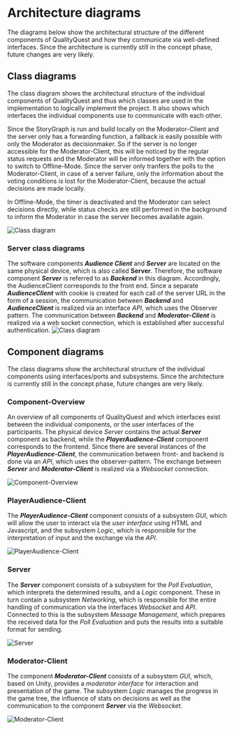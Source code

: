 # Architecture diagrams

The diagrams below show the architectural structure of the different components of QualityQuest and how they communicate via well-defined interfaces. Since the architecture is currently still in the concept phase, future changes are very likely.

## Class diagrams

The class diagram shows the architectural structure of the individual components of QualityQuest and thus which classes are used in the implementation to logically implement the project. It also shows which interfaces the individual components use to communicate with each other.

Since the StoryGraph is run and build locally on the Moderator-Client and the server only has a forwarding function, a fallback is easily possible with only the Moderator as decisionmaker.
So if the server is no longer accessible for the Moderator-Client, this will be noticed by the regular status requests and the Moderator will be informed together with the option to switch to Offline-Mode. Since the server only tranfers the polls to the Moderator-Client, in case of a server failure, only the information about the voting conditions is lost for the Moderator-Client, because the actual decisions are made locally. 

In Offline-Mode, the timer is deactivated and the Moderator can select decisions directly, while status checks are still performed in the background to inform the Moderator in case the server becomes available again.

![Class diagram](diagrams/ClassDiagrams/ClassDiagram.svg)

### Server class diagrams
The software components ***Audience Client*** and ***Server*** are located on the same physical device, which is also called **Server**. Therefore, the software component ***Server*** is referred to as ***Backend*** in this diagram. Accordingly, the AudienceClient corresponds to the front end. Since a separate ***AudienceClient*** with cookie is created for each call of the server URL in the form of a session, the communication between ***Backend*** and ***AudienceClient*** is realized via an interface *API*, which uses the Observer pattern. 
The communication between ***Backend*** and ***Moderator-Client*** is realized via a web socket connection, which is established after successful authentication.
![Class diagram](diagrams/ClassDiagrams/ServerClassDiagram.svg)

## Component diagrams

The class diagrams show the architectural structure of the individual components using interfaces/ports and subsystems. Since the architecture is currently still in the concept phase, future changes are very likely.

### Component-Overview

An overview of all components of QualityQuest and which interfaces exist between the individual components, or the user interfaces of the participants. The physical device *Server* contains the actual ***Server*** component as backend, while the ***PlayerAudience-Client*** component corresponds to the frontend. Since there are several instances of the ***PlayerAudience-Client***, the communication between front- and backend is done via an *API*, which uses the observer-pattern. The exchange between ***Server*** and ***Moderator-Client*** is realized via a *Websocket* connection.

![Component-Overview](diagrams/ComponentDiagrams/overviewComponents.svg)

### PlayerAudience-Client

The ***PlayerAudience-Client*** component consists of a subsystem *GUI*, which will allow the user to interact via the *user interface* using HTML and Javascript, and the subsystem *Logic*, which is responsible for the interpretation of input and the exchange via the *API*.

![PlayerAudience-Client](diagrams/ComponentDiagrams/PlayerAudienceClientComponentDiagram.svg)

### Server

The ***Server*** component consists of a subsystem for the *Poll Evaluation*, which interprets the determined results, and a *Logic* component. These in turn contain a subsystem *Networking*, which is responsible for the entire handling of communication via the interfaces *Websocket* and *API*. Connected to this is the subsystem *Message Management*, which prepares the received data for the *Poll Evaluation* and puts the results into a suitable format for sending.


![Server](diagrams/ComponentDiagrams/ServerComponentDiagram.svg)

### Moderator-Client

The component ***Moderator-Client*** consists of a subsystem *GUI*, which, based on Unity, provides a *moderator interface* for interaction and presentation of the game. The subsystem *Logic* manages the progress in the game tree, the influence of stats on decisions as well as the communication to the component ***Server*** via the *Websocket*.

![Moderator-Client](diagrams/ModeratorClientComponentDiagram.svg)



